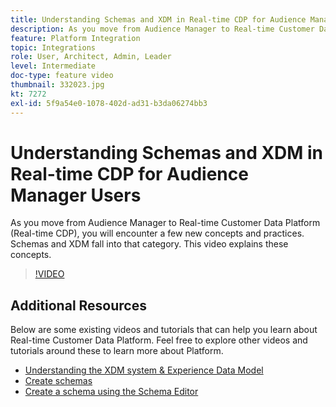 ```yaml
---
title: Understanding Schemas and XDM in Real-time CDP for Audience Manager Users
description: As you move from Audience Manager to Real-time Customer Data Platform (Real-time CDP), you will encounter a few new concepts and practices. Schemas and XDM fall into that category. This video explains these concepts.
feature: Platform Integration
topic: Integrations
role: User, Architect, Admin, Leader
level: Intermediate
doc-type: feature video
thumbnail: 332023.jpg
kt: 7272
exl-id: 5f9a54e0-1078-402d-ad31-b3da06274bb3
---
```

# Understanding Schemas and XDM in Real-time CDP for Audience Manager Users

As you move from Audience Manager to Real-time Customer Data Platform (Real-time CDP), you will encounter a few new concepts and practices. Schemas and XDM fall into that category. This video explains these concepts.

>[!VIDEO](https://video.tv.adobe.com/v/332023/?quality=12&learn=on)

## Additional Resources

Below are some existing videos and tutorials that can help you learn about Real-time Customer Data Platform. Feel free to explore other videos and tutorials around these to learn more about Platform.

* [Understanding the XDM system & Experience Data Model](https://experienceleague.adobe.com/docs/platform-learn/tutorials/schemas/understanding-the-xdm-system-and-experience-data-model.html)
* [Create schemas](https://experienceleague.adobe.com/docs/platform-learn/tutorials/schemas/create-your-first-schema-with-out-of-the-box-components.html)
* [Create a schema using the Schema Editor](https://experienceleague.adobe.com/docs/experience-platform/xdm/tutorials/create-schema-ui.html?lang=en#getting-started)
